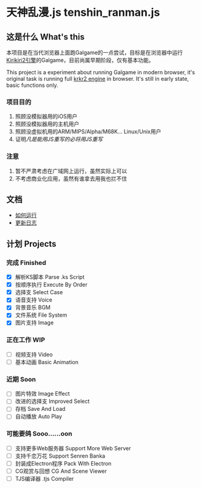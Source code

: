 # 天神乱漫.js tenshin_ranman.js
## 这是什么 What's this
本项目是在当代浏览器上面跑Galgame的一点尝试，目标是在浏览器中运行[Kirikiri2引擎](https://github.com/krkrz/krkr2)的Galgame，目前尚属早期阶段，仅有基本功能。

This project is a experiment about running Galgame in modern browser, it's original task is running full [krkr2 engine](https://github.com/krkrz/krkr2) in browser. It's still in early state, basic functions only.

### 项目目的
1. 照顾没模拟器用的iOS用户
2. 照顾没模拟器用的主机用户
3. 照顾没虚拟机用的ARM/MIPS/Alpha/M68K... Linux/Unix用户
4. 证明*凡是能用JS重写的必将用JS重写*

### 注意
1. 暂不严肃考虑在广域网上运行，虽然实际上可以
2. 不考虑商业化应用，虽然有谁拿去用我也拦不住

## 文档
- [如何运行](doc/HOW_TO_RUN.md)
- [更新日志](doc/CHANGELOG.md)
## 计划 Projects
### 完成 Finished
- [x] 解析KS脚本    Parse .ks Script
- [x] 按顺序执行    Execute By Order
- [x] 选择支    Select Case
- [x] 语音支持    Voice
- [x] 背景音乐    BGM
- [x] 文件系统    File System
- [x] 图片支持    Image
### 正在工作 WIP
- [ ] 视频支持    Video
- [ ] 基本动画    Basic Animation
### 近期 Soon 
- [ ] 图片特效    Image Effect
- [ ] 改进的选择支    Improved Select
- [ ] 存档    Save And Load
- [ ] 自动播放    Auto Play
### 可能要鸽 Sooo......oon
- [ ] 支持更多Web服务器    Support More Web Server
- [ ] 支持千恋万花    Support Senren Banka
- [ ] 封装成Electron程序    Pack With Electron
- [ ] CG观赏与回想    CG And Scene Viewer
- [ ] TJS编译器    .tjs Compiler
